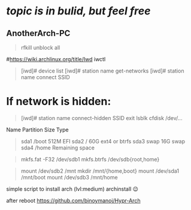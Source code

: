 # *topic is in bulid, but feel free*

## AnotherArch-PC
> rfkill unblock all

#https://wiki.archlinux.org/title/Iwd
iwctl
>[iwd]# device list
>[iwd]# station name get-networks
>[iwd]# station name connect SSID
# If network is hidden:
>[iwd]# station name connect-hidden SSID
  exit
lsblk
>cfdisk /dev/...

Name Partition Size Type
>sda1 /boot 512M EFI
>sda2 / 60G ext4 or btrfs
>sda3 swap 16G swap
>sda4 /home Remaining space

>mkfs.fat -F32 /dev/sdb1
>mkfs.btrfs /dev/sdb{root,home}

>mount /dev/sdb2 /mnt
>mkdir /mnt/{home,boot}
>mount /dev/sda1 /mnt/boot
>mount /dev/sdb3 /mnt/home



simple script to install arch (lvl:medium)
archinstall 😉

after reboot
https://github.com/binoymanoj/Hypr-Arch
